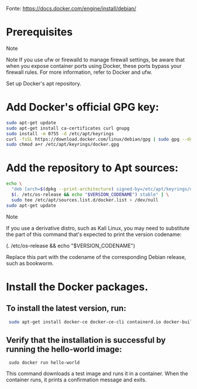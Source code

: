 Fonte: https://docs.docker.com/engine/install/debian/

# Prerequisites

> [!NOTE]
> Note
>  If you use ufw or firewalld to manage firewall settings, be aware that when you expose container ports using Docker, these ports bypass your firewall rules. For more information, refer to Docker and ufw.
>    

Set up Docker's apt repository.

# Add Docker's official GPG key:
```sh
sudo apt-get update
sudo apt-get install ca-certificates curl gnupg
sudo install -m 0755 -d /etc/apt/keyrings
curl -fsSL https://download.docker.com/linux/debian/gpg | sudo gpg --dearmor -o /etc/apt/keyrings/docker.gpg
sudo chmod a+r /etc/apt/keyrings/docker.gpg
```

# Add the repository to Apt sources:
```sh
echo \
  "deb [arch=$(dpkg --print-architecture) signed-by=/etc/apt/keyrings/docker.gpg] https://download.docker.com/linux/debian \
  $(. /etc/os-release && echo "$VERSION_CODENAME") stable" | \
  sudo tee /etc/apt/sources.list.d/docker.list > /dev/null
sudo apt-get update
```

> [!NOTE]
> 
>  If you use a derivative distro, such as Kali Linux, you may need to substitute the part of this command that's expected to print the version codename:
> 
>  (. /etc/os-release && echo "$VERSION_CODENAME")
>
>  Replace this part with the codename of the corresponding Debian release, such as bookworm.
>


# Install the Docker packages.

## To install the latest version, run:
```sh
 sudo apt-get install docker-ce docker-ce-cli containerd.io docker-buildx-plugin docker-compose-plugin
```

## Verify that the installation is successful by running the hello-world image:
```
 sudo docker run hello-world
```

This command downloads a test image and runs it in a container. When the container runs, it prints a confirmation message and exits.


